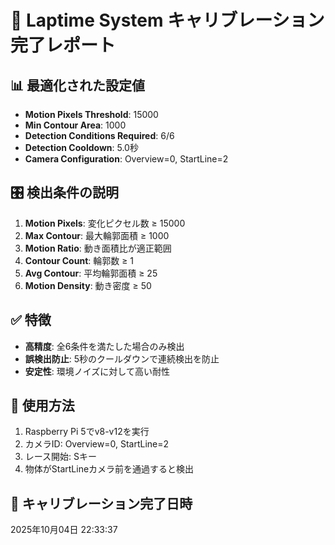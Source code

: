 
# 🎯 Laptime System キャリブレーション完了レポート

## 📊 最適化された設定値
- **Motion Pixels Threshold**: 15000
- **Min Contour Area**: 1000
- **Detection Conditions Required**: 6/6
- **Detection Cooldown**: 5.0秒
- **Camera Configuration**: Overview=0, StartLine=2

## 🎛️ 検出条件の説明
1. **Motion Pixels**: 変化ピクセル数 ≥ 15000
2. **Max Contour**: 最大輪郭面積 ≥ 1000
3. **Motion Ratio**: 動き面積比が適正範囲
4. **Contour Count**: 輪郭数 ≥ 1
5. **Avg Contour**: 平均輪郭面積 ≥ 25
6. **Motion Density**: 動き密度 ≥ 50

## ✅ 特徴
- **高精度**: 全6条件を満たした場合のみ検出
- **誤検出防止**: 5秒のクールダウンで連続検出を防止
- **安定性**: 環境ノイズに対して高い耐性

## 🚀 使用方法
1. Raspberry Pi 5でv8-v12を実行
2. カメラID: Overview=0, StartLine=2
3. レース開始: Sキー
4. 物体がStartLineカメラ前を通過すると検出

## 📅 キャリブレーション完了日時
2025年10月04日 22:33:37
